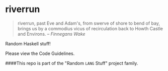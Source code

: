 # riverrun

> riverrun, past Eve and Adam's, from swerve of shore to bend of bay, brings us by a commodius vicus of recirculation back to Howth Castle and Environs. &ndash; *Finnegans Wake*

Random Haskell stuff!

Please view the Code Guidelines.

####This repo is part of the "Random `LANG` Stuff" project family.
